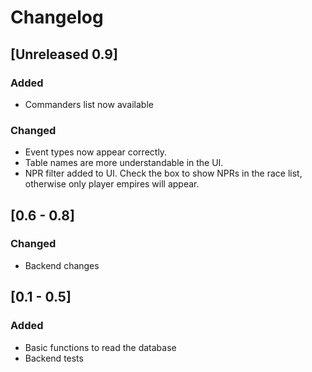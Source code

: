 # Changelog

## [Unreleased 0.9]

### Added

- Commanders list now available

### Changed

- Event types now appear correctly.
- Table names are more understandable in the UI.
- NPR filter added to UI. Check the box to show NPRs in the race list, otherwise only player empires will appear.

## [0.6 - 0.8]

### Changed
- Backend changes

## [0.1 - 0.5]

### Added

- Basic functions to read the database
- Backend tests